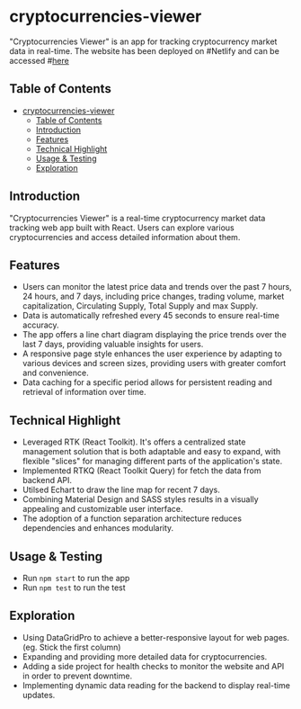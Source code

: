 # cryptocurrencies-viewer

"Cryptocurrencies Viewer" is an app for tracking cryptocurrency market data in real-time. 
The website has been deployed on #Netlify and can be accessed #[here](https://cryptocurrencies-viewer.netlify.app/)

## Table of Contents

- [cryptocurrencies-viewer](#cryptocurrencies-viewer)
  - [Table of Contents](#table-of-contents)
  - [Introduction](#introduction)
  - [Features](#features)
  - [Technical Highlight](#technical-highlight)
  - [Usage & Testing](#usage-test)
  - [Exploration](#exploration)

## Introduction

"Cryptocurrencies Viewer" is a real-time cryptocurrency market data tracking web app built with React. Users can explore various cryptocurrencies and access detailed information about them.

## Features

- Users can monitor the latest price data and trends over the past 7 hours, 24 hours, and 7 days, including price changes, trading volume, market capitalization, Circulating Supply, Total Supply and max Supply.
- Data is automatically refreshed every 45 seconds to ensure real-time accuracy.
- The app offers a line chart diagram displaying the price trends over the last 7 days, providing valuable insights for users.
- A responsive page style enhances the user experience by adapting to various devices and screen sizes, providing users with greater comfort and convenience.
- Data caching for a specific period allows for persistent reading and retrieval of information over time.

## Technical Highlight
- Leveraged RTK (React Toolkit). It's offers a centralized state management solution that is both adaptable and easy to expand, with flexible "slices" for managing different parts of the application's state.
- Implemented RTKQ (React Toolkit Query) for fetch the data from backend API.
- Utilsed Echart to draw the line map for recent 7 days.
- Combining Material Design and SASS styles results in a visually appealing and customizable user interface.
- The adoption of a function separation architecture reduces dependencies and enhances modularity.

## Usage & Testing

- Run `npm start` to run the app
- Run `npm test` to run the test

## Exploration
- Using DataGridPro to achieve a better-responsive layout for web pages. (eg. Stick the first column)
- Expanding and providing more detailed data for cryptocurrencies.
- Adding a side project for health checks to monitor the website and API in order to prevent downtime.
- Implementing dynamic data reading for the backend to display real-time updates.

